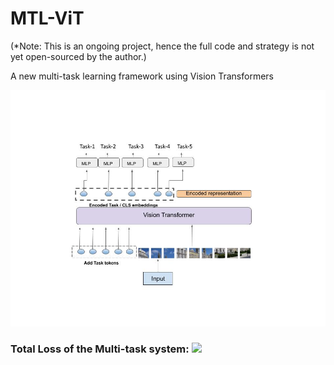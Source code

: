 # MTL-ViT
(*Note: This is an ongoing project, hence the full code and strategy is not yet open-sourced by the author.)

A new multi-task learning framework using Vision Transformers

![alt text](https://github.com/hananshafi/MTL-ViT/blob/main/assets/network.jpg)

### Total Loss of the Multi-task system: <img src="https://render.githubusercontent.com/render/math?math=L_{total}=L_{1}%2BL_{1}%2BL_{3}%2B . . . %2B L_{n} "> 
